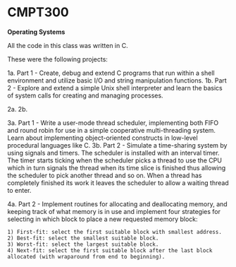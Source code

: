 # CMPT300
**Operating Systems**

All the code in this class was written in C.

These were the following projects:

1a. Part 1 - Create,  debug and extend C programs that run within a shell environment and utilize basic I/O and string manipulation functions.
1b. Part 2 - Explore and extend a simple Unix shell interpreter and learn the basics of system calls for creating and managing processes.

2a.
2b.

3a. Part 1 - Write a user-mode thread scheduler, implementing both FIFO and round robin for use in a simple cooperative multi-threading system. Learn about implementing object-oriented constructs in low-level procedural languages like C.
3b. Part 2 - Simulate a time-sharing system by using signals and timers. The scheduler is installed with an interval timer. The timer starts ticking when the scheduler picks a thread to use the CPU which in turn signals the thread when its time slice is finished thus allowing the scheduler to pick another thread and so on. When a thread has completely finished its work it leaves the scheduler to allow a waiting thread to enter.

4a. Part 2 - Implement routines for allocating and deallocating memory, and keeping track of
what memory is in use and implement four strategies for selecting in which block to place a new requested memory block:

    1) First-fit: select the first suitable block with smallest address.
    2) Best-fit: select the smallest suitable block.
    3) Worst-fit: select the largest suitable block.
    4) Next-fit: select the first suitable block after the last block allocated (with wraparound from end to beginning).
